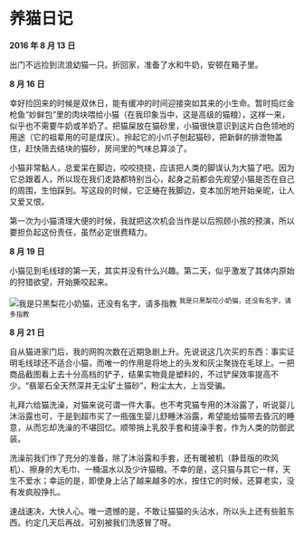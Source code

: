# 养猫日记

**2016 年 8 月 13 日**

出门不远捡到流浪幼猫一只。折回家，准备了水和牛奶，安顿在箱子里。

**8 月 16 日**

幸好捡回来的时候是双休日，能有缓冲的时间迎接突如其来的小生命。暂时捣烂金枪鱼“妙鲜包”里的肉块喂给小猫（在我印象当中，这是高级的猫粮），这样一来，似乎也不需要牛奶或羊奶了。把猫屎放在猫砂里，小猫很快意识到这片白色领地的用途（它的祖辈用的可是煤灰）。拎起它的小爪子刨起猫砂，把新鲜的排泄物盖住，赶快筛去结块的猫砂，房间里的气味总算淡了。

小猫非常黏人，总爱呆在脚边，咬咬挠挠，应该把人类的脚误认为大猫了吧。因为它总跟着人，所以现在我们走路都特别当心，起身之前都会先观望小猫是否在自己的周围，生怕踩到。写这段的时候，它正蜷在我脚边，变本加厉地开始亲昵，让人又爱又恨。

第一次为小猫清理大便的时候，我就把这次机会当作是以后照顾小孩的预演，所以要担负起这份责任，虽然必定很费精力。

**8 月 19 日**

小猫见到毛线球的第一天，其实并没有什么兴趣。第二天，似乎激发了其体内原始的狩猎欲望，开始撕咬起来。

![我是只黑梨花小奶猫，还没有名字，请多指教](https://cloud.githubusercontent.com/assets/5687273/17782365/bd5efbd6-65a5-11e6-833e-2e80b7fb9ca5.jpg)
<sup>我是只黑梨花小奶猫，还没有名字，请多指教</sup>

**8 月 21 日**

自从猫进家门后，我的网购次数在近期急剧上升。先说说这几次买的东西：事实证明毛线球还不适合小猫，而唯一的作用是将地上的头发和灰尘聚拢在毛球上。一把商品截图看上去十分高档的铲子，结果实物竟是塑料的，不过铲屎效率提高不少。“翡翠石全天然深井无尘矿土猫砂”，粉尘太大，上当受骗。

礼拜六给猫洗澡，对猫来说可谓一件大事。也不考究猫专用的沐浴露了，听说婴儿沐浴露也可，于是到超市买了一瓶强生婴儿舒睡沐浴露，希望能给猫带去昏沉的睡意，从而忘却洗澡的不堪回忆。顺带捎上乳胶手套和搓澡手套，作为人类的防御武装。

洗澡前我们作了充分的准备，除了沐浴露和手套，还有暖被机（静音版的吹风机）、擦身的大毛巾、一桶温水以及少许猫粮。不幸的是，这只猫与其它一样，天生不爱水；幸运的是，即使身上沾了越来越多的水，按住它的时候，还算老实，没有发疯般挣扎。

速战速决，大快人心。唯一遗憾的是，不敢让猫猫的头沾水，所以头上还有些脏东西。约定几天后再战，可别被我们洗感冒了呀。
